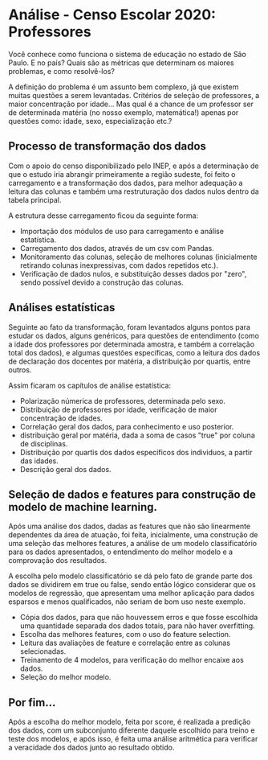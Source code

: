 # Análise - Censo Escolar 2020: Professores

Você conhece como funciona o sistema de educação no estado de São Paulo. E no país? Quais são as métricas que determinam os maiores problemas, e como resolvê-los?

A definição do problema é um assunto bem complexo, já que existem muitas questões a serem levantadas. Critérios de seleção de professores, a maior concentração por idade... Mas qual é a chance de um professor ser de determinada matéria (no nosso exemplo, matemática!) apenas por questões como: idade, sexo, especialização etc.?

## Processo de transformação dos dados

Com o apoio do censo disponibilizado pelo INEP, e após a determinação de que o estudo iria abrangir primeiramente a região sudeste, foi feito o carregamento e a transformação dos dados, para melhor adequação a leitura das colunas e também uma restruturação dos dados nulos dentro da tabela principal.

A estrutura desse carregamento ficou da seguinte forma:

 - Importação dos módulos de uso para carregamento e análise estatística.
 - Carregamento dos dados, através de um csv com Pandas.
 - Monitoramento das colunas, seleção de melhores colunas (inicialmente retirando colunas inexpressivas, com dados repetidos etc.).
 - Verificação de dados nulos, e substituição desses dados por "zero", sendo possível devido a construção das colunas.

## Análises estatísticas

Seguinte ao fato da transformação, foram levantados alguns pontos para estudar os dados, alguns genéricos, para questões de entendimento (como a idade dos professores por determinada amostra, e também a correlação total dos dados), e algumas questões específicas, como a leitura dos dados de declaração dos docentes por matéria, a distribuição por quartis, entre outros.

Assim ficaram os capítulos de análise estatística: 

 - Polarização númerica de professores, determinada pelo sexo.
 - Distribuição de professores por idade, verificação de maior concentração de idades.
 - Correlação geral dos dados, para conhecimento e uso posterior.
 - distribuição geral por matéria, dada a soma de casos "true" por coluna de disciplinas.
 - Distribuição por quartis dos dados especificos dos individuos, a partir das idades.
 - Descrição geral dos dados.

## Seleção de dados e features para construção de modelo de machine learning.

Após uma análise dos dados, dadas as features que não são linearmente dependentes da área de atuação, foi feita, inicialmente, uma construção de uma seleção das melhores features, a análise de um modelo classificatório para os dados apresentados, o entendimento do melhor modelo e a comprovação dos resultados.

A escolha pelo modelo classificatório se dá pelo fato de grande parte dos dados se dividirem em true ou false, sendo então lógico considerar que os modelos de regressão, que apresentam uma melhor aplicação para dados esparsos e menos qualificados, não seriam de bom uso neste exemplo.

 - Cópia dos dados, para que não houvessem erros e que fosse escolhida uma quantidade separada dos dados totais, para não haver overfitting.
 - Escolha das melhores features, com o uso do feature selection.
 - Leitura das avaliações de feature e correlação entre as colunas selecionadas.
 - Treinamento de 4 modelos, para verificação do melhor encaixe aos dados.
 - Seleção do melhor modelo.

## Por fim...

Após a escolha do melhor modelo, feita por score, é realizada a predição dos dados, com um subconjunto diferente daquele escolhido para treino e teste dos modelos, e após isso, é feita uma análise aritmética para verificar a veracidade dos dados junto ao resultado obtido.